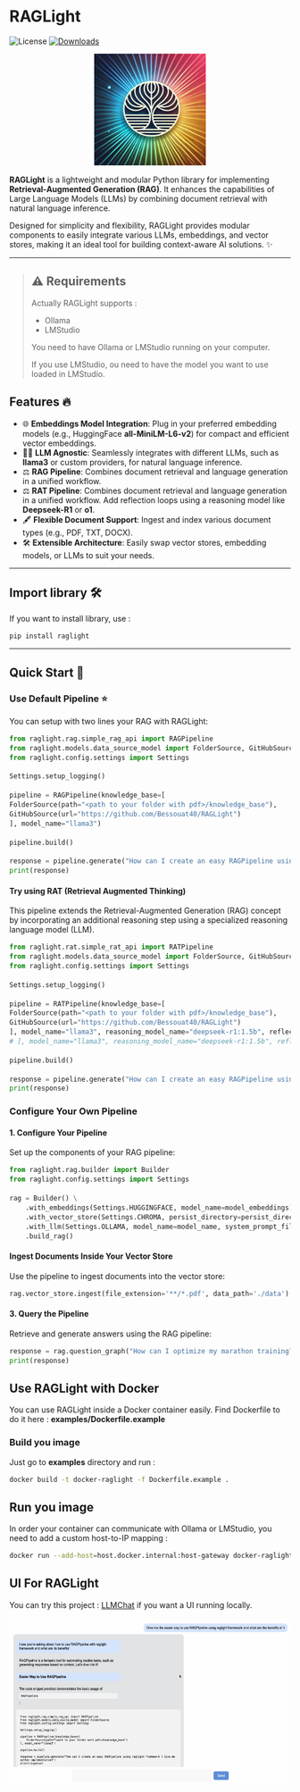 # RAGLight

![License](https://img.shields.io/github/license/Bessouat40/RAGLight)
[![Downloads](https://static.pepy.tech/personalized-badge/raglight?period=total&units=international_system&left_color=grey&right_color=red&left_text=Downloads)](https://pepy.tech/projects/raglight)

<div align="center">
    <img alt="RAGLight" height="200px" src="./media/raglight.png">
</div>

**RAGLight** is a lightweight and modular Python library for implementing **Retrieval-Augmented Generation (RAG)**. It enhances the capabilities of Large Language Models (LLMs) by combining document retrieval with natural language inference.

Designed for simplicity and flexibility, RAGLight provides modular components to easily integrate various LLMs, embeddings, and vector stores, making it an ideal tool for building context-aware AI solutions. ✨

---

> ## ⚠️ Requirements
>
> Actually RAGLight supports :
>
> - Ollama
> - LMStudio
>
> You need to have Ollama or LMStudio running on your computer.
>
> If you use LMStudio, ou need to have the model you want to use loaded in LMStudio.

## Features 🔥

- 🌐 **Embeddings Model Integration**: Plug in your preferred embedding models (e.g., HuggingFace **all-MiniLM-L6-v2**) for compact and efficient vector embeddings.
- 🧙🏽 **LLM Agnostic**: Seamlessly integrates with different LLMs, such as **llama3** or custom providers, for natural language inference.
- ⚖️ **RAG Pipeline**: Combines document retrieval and language generation in a unified workflow.
- ⚖️ **RAT Pipeline**: Combines document retrieval and language generation in a unified workflow. Add reflection loops using a reasoning model like **Deepseek-R1** or **o1**.
- 🖋️ **Flexible Document Support**: Ingest and index various document types (e.g., PDF, TXT, DOCX).
- 🛠️ **Extensible Architecture**: Easily swap vector stores, embedding models, or LLMs to suit your needs.

---

## Import library 🛠️

If you want to install library, use :

```bash
pip install raglight
```

---

## Quick Start 🚀

### Use Default Pipeline ⭐️

You can setup with two lines your RAG with RAGLight:

```python
from raglight.rag.simple_rag_api import RAGPipeline
from raglight.models.data_source_model import FolderSource, GitHubSource
from raglight.config.settings import Settings

Settings.setup_logging()

pipeline = RAGPipeline(knowledge_base=[
FolderSource(path="<path to your folder with pdf>/knowledge_base"),
GitHubSource(url="https://github.com/Bessouat40/RAGLight")
], model_name="llama3")

pipeline.build()

response = pipeline.generate("How can I create an easy RAGPipeline using raglight framework ? Give me python implementation")
print(response)
```

#### Try using RAT (Retrieval Augmented Thinking)

This pipeline extends the Retrieval-Augmented Generation (RAG) concept by incorporating
an additional reasoning step using a specialized reasoning language model (LLM).

```python
from raglight.rat.simple_rat_api import RATPipeline
from raglight.models.data_source_model import FolderSource, GitHubSource
from raglight.config.settings import Settings

Settings.setup_logging()

pipeline = RATPipeline(knowledge_base=[
FolderSource(path="<path to your folder with pdf>/knowledge_base"),
GitHubSource(url="https://github.com/Bessouat40/RAGLight")
], model_name="llama3", reasoning_model_name="deepseek-r1:1.5b", reflection=1, provider=SETTINGS.OLLAMA) # default : provider = Settings.Ollama
# ], model_name="llama3", reasoning_model_name="deepseek-r1:1.5b", reflection=1, provider=SETTINGS.LMSTUDIO)

pipeline.build()

response = pipeline.generate("How can I create an easy RAGPipeline using raglight framework ? Give me the the easier python implementation")
print(response)
```

### Configure Your Own Pipeline

#### **1. Configure Your Pipeline**

Set up the components of your RAG pipeline:

```python
from raglight.rag.builder import Builder
from raglight.config.settings import Settings

rag = Builder() \
    .with_embeddings(Settings.HUGGINGFACE, model_name=model_embeddings) \
    .with_vector_store(Settings.CHROMA, persist_directory=persist_directory, collection_name=collection_name) \
    .with_llm(Settings.OLLAMA, model_name=model_name, system_prompt_file=system_prompt_directory, provider=Settings.LMSTUDIO) \
    .build_rag()
```

#### Ingest Documents Inside Your Vector Store

Use the pipeline to ingest documents into the vector store:

```python
rag.vector_store.ingest(file_extension='**/*.pdf', data_path='./data')
```

#### **3. Query the Pipeline**

Retrieve and generate answers using the RAG pipeline:

```python
response = rag.question_graph("How can I optimize my marathon training?")
print(response)
```

## Use RAGLight with Docker

You can use RAGLight inside a Docker container easily.
Find Dockerfile to do it here : **examples/Dockerfile.example**

### Build you image

Just go to **examples** directory and run :

```bash
docker build -t docker-raglight -f Dockerfile.example .
```

## Run you image

In order your container can communicate with Ollama or LMStudio, you need to add a custom host-to-IP mapping :

```bash
docker run --add-host=host.docker.internal:host-gateway docker-raglight
```

## UI For RAGLight

You can try this project : [LLMChat](https://github.com/Bessouat40/LLMChat) if you want a UI running locally.

<div align="center">
    <img alt="RAGLight" height="300" src="./media/llmchat.jpg">
</div>
